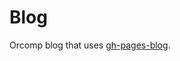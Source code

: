 Blog
=============


Orcomp blog that uses [gh-pages-blog](https://github.com/thedereck/gh-pages-blog/).